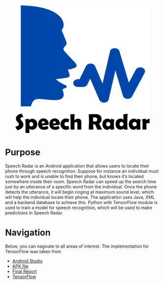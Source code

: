 <p align="center">
 <img src="https://github.com/ish2nv/Computing-Project/blob/master/Logo/speech%20radar%20entire%20logo.png">
</p>

# Purpose

Speech Radar is an Android application that allows users to locate their phone through speech recognition. Suppose for instance an individual must rush to work and is unable to find their phone, but knows it’s located somewhere inside their room. Speech Radar can speed up the search time just by an utterance of a specific word from the individual. Once the phone detects the utterance, it will begin ringing at maximum sound level, which will help the individual locate their phone. The application uses Java, XML and a backend database to achieve this. Python with TensorFlow module is used to train a model for speech recognition, which will be used to make predictions in Speech Radar. 

# Navigation

Below, you can nagivate to all areas of interest. The implementation for TensorFlow was taken from <a href = "https://github.com/tensorflow/tensorflow/tree/master/tensorflow/examples/speech_commands"></a>

<ul>
  <li><a href="#home">Android Studio</a></li>
  <li><a href="#news">APK file</a></li>
  <li><a href="#about">Final Report</a></li>
  <li><a href="#about">TensorFlow</a></li>

</ul>
